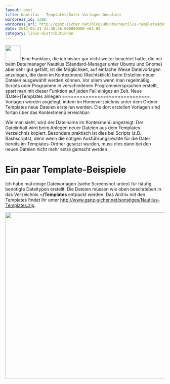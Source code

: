 ```yaml
---
layout: post
title: Nautilus - Templates/Datei-Vorlagen benutzen
wordpress_id: 1306
wordpress_url: http://ganz-sicher.net/blog/ubuntu/nautilus-templatesdatei-vorlagen-benutzen/
date: 2011-05-21 23:30:58.000000000 +02:00
category: linux-distributionen
---
```

<img class="lefticon" src="/wp-content/uploads/nautilus.png" alt="" width="48" height="48" />
Eine Funktion, die ich bisher gar nicht weiter beachtet hatte, die mir beim Dateimanager Nautilus (Standard-Manager unter Ubuntu und Gnome) aber sehr gut gefällt, ist die Möglichkeit, auf einfache Weise Dateivorlagen anzulegen, die dann im Kontextmenü (Rechtsklick) beim Erstellen neuer Dateien ausgewählt werden können. Vor allem wenn man regelmäßig Scripts oder Programme in verschiedenen Programmiersprachen erstellt, spart man mit dieser Funktion auf jeden Fall einiges an Zeit.
<!--more-->
Neue (Datei-)Templates anlegen
==============================
Vorlagen werden angelegt, indem im Homeverzeichnis unter dem Ordner Templates neue Dateien erstellen werden.
Die dort erstellen Vorlagen sind fortan über das Kontextmenü erreichbar:

<img class="borderimg centered" src="/wp-content/uploads/Templates-verwenden.jpeg" alt="" />

Wie man sieht, wird der Dateiname im Kontexmenü angezeigt. Der Dateiinhalt wird beim Anlegen neuer Dateien aus dem Templates-Verzeichnis kopiert. Besonders praktisch ist dies bei Scripts (z.B. Bashscripts), denn wenn die nötigen Ausführungsrechte für die Datei bereits im Templates-Ordner gesetzt wurden, muss dies dann bei den neuen Dateien nicht mehr extra gemacht werden.


Ein paar Template-Beispiele
============================
Ich habe mal einige Dateivorlagen (siehe Screenshot unten) für häufig benötigte Dateitypen erstellt. Die Dateien müssen wie oben beschrieben in das Verzeichnis <strong>~/Templates</strong> entpackt werden.
Das Archiv mit den Templates findet ihr unter <a href="http://www.ganz-sicher.net/sonstiges/Nautilus-Templates.zip">http://www.ganz-sicher.net/sonstiges/Nautilus-Templates.zip</a>.


<img class="borderimg centered" src="/wp-content/uploads/Screenshot-Templates.png" alt="" width="675" height="525" />
